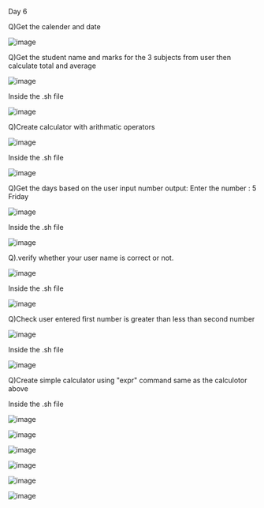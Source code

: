 Day 6

Q)Get the calender and date

![image](https://github.com/user-attachments/assets/9d365b68-b547-4a3c-8b66-5a08e9a75897)


Q)Get the student name and marks for the 3 subjects from user then calculate total and average

![image](https://github.com/user-attachments/assets/2d3f5c2d-55f2-4c1a-8e1a-ebce2b35c42a)

Inside the .sh file

![image](https://github.com/user-attachments/assets/93ceba3d-d8ad-42dc-9f5b-dd7dd82ab095)


Q)Create calculator with arithmatic operators

![image](https://github.com/user-attachments/assets/70ddf683-f542-4f7b-a107-231010497c94)

Inside the .sh file

![image](https://github.com/user-attachments/assets/5ce2abd7-919a-46f5-9870-484dd66369f8)



Q)Get the days based on the user input number
output:
	Enter  the number : 5
	Friday
 
![image](https://github.com/user-attachments/assets/5e953efe-f4a4-4921-9dae-2823911b6402)


Inside the .sh file

![image](https://github.com/user-attachments/assets/09c8ec9d-f6b8-4273-93dc-54f1cc043ee9)



Q).verify whether your user name is correct or not.

![image](https://github.com/user-attachments/assets/baf40da6-67c4-4117-89f2-2d09612617b0)

Inside the .sh file

![image](https://github.com/user-attachments/assets/c6761e77-9297-44e9-bb66-faee5490581c)


Q)Check user entered first number is greater than less than second number

![image](https://github.com/user-attachments/assets/42cb9191-11aa-49d3-82a0-8f5fec930048)

Inside the .sh file

![image](https://github.com/user-attachments/assets/08a8ced3-4adf-4178-9c22-844a8b92570f)


Q)Create simple calculator using "expr" command same as the calculotor above

Inside the .sh file

![image](https://github.com/user-attachments/assets/91210994-dadc-4f0d-a8f5-980d7e279a27)



![image](https://github.com/user-attachments/assets/40df749d-2ed7-465b-b029-421ae94cfbfd)


![image](https://github.com/user-attachments/assets/1eef90ea-f624-45fd-908b-78deb12d352a)


![image](https://github.com/user-attachments/assets/91cc0d1b-d2a7-4d45-98ec-9634d1c31a99)


![image](https://github.com/user-attachments/assets/b535bdcd-1d2f-49ad-b0f9-16db6d012c4a)


![image](https://github.com/user-attachments/assets/e0c7ab84-84c7-499a-a2f0-4b122016dce4)
